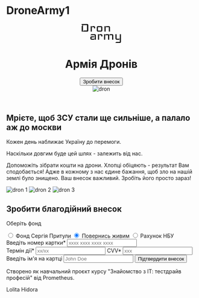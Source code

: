 # DroneArmy1<!DOCTYPE html>
<html lang="en">
<head>
  <meta charset="UTF-8">
  <meta http-equiv="X-UA-Compatible" content="IE=edge">
  <meta name="viewport" content="width=device-width, initial-scale=1.0">
  <title>Практичне завдання</title>
  <link rel="stylesheet" href="./styles.css">
</head>
<body>
    <div class="container">
        <header class="header">
            <div class="header__container">
                <div class="header__content">
                    <a class="header__icon" href="">
                        <svg width="104" height="50" viewBox="0 0 104 50" fill="none" xmlns="http://www.w3.org/2000/svg">
                            <path d="M17.4553 17.1429C17.4553 17.9048 17.1644 18.5714 16.5825 19.1429C16.0007 19.7143 15.3219 20 14.5461 20H0V5.71428L2.90922 2.85714H0V0H14.5461C15.3219 0 16.0007 0.285714 16.5825 0.857142C17.1644 1.42857 17.4553 2.09524 17.4553 2.85714V17.1429ZM14.1305 17.1429V2.85714H3.32482V19.5918L5.81843 17.1429H14.1305Z" fill="black"/>
                            <path d="M35.5226 11.4286H32.6134V8.16326H26.795V20H23.8858V5.71428H26.795V7.7551L28.873 5.71428H32.6134C33.4169 5.71428 34.0957 6 34.6499 6.57143C35.2317 7.11565 35.5226 7.78231 35.5226 8.57143V11.4286Z" fill="black"/>
                            <path d="M54.6257 17.1429C54.6257 17.932 54.3348 18.6122 53.753 19.1837C53.1988 19.7279 52.52 20 51.7165 20H42.9889C42.1854 20 41.4927 19.7279 40.9109 19.1837C40.3567 18.6122 40.0797 17.932 40.0797 17.1429V8.57143C40.0797 7.78231 40.3567 7.11565 40.9109 6.57143C41.4927 6 42.1854 5.71428 42.9889 5.71428H51.7165C52.52 5.71428 53.1988 6 53.753 6.57143C54.3348 7.11565 54.6257 7.78231 54.6257 8.57143V17.1429ZM51.7165 17.551V8.16326H42.9889V17.551H51.7165Z" fill="black"/>
                            <path d="M75 20H72.0908V8.16326H63.3631V20H60.4539V5.71428H63.3631V7.7551L65.4411 5.71428H72.0908C72.8943 5.71428 73.5731 6 74.1272 6.57143C74.7091 7.11565 75 7.78231 75 8.57143V20Z" fill="black"/>
                            <path d="M37.4663 41.375H34.573V39.2804L32.0931 41.375H25.8933C25.0942 41.375 24.4053 41.1012 23.8266 40.5536C23.2755 39.9786 23 39.294 23 38.5V35.625C23 34.831 23.2755 34.1601 23.8266 33.6125C24.4053 33.0375 25.0942 32.75 25.8933 32.75H34.1597L31.6798 35.1732H25.8933V38.9107H34.573V29.4643H23L25.4799 27H34.573C35.3721 27 36.0472 27.2875 36.5983 27.8625C37.177 28.4101 37.4663 29.081 37.4663 29.875V41.375Z" fill="black"/>
                            <path d="M54.8097 32.75H51.9165V29.4643H46.1299V41.375H43.2367V27H46.1299V29.0536L48.1966 27H51.9165C52.7156 27 53.3906 27.2875 53.9417 27.8625C54.5204 28.4101 54.8097 29.081 54.8097 29.875V32.75Z" fill="black"/>
                            <path d="M83.7278 41.375H80.8345V29.4643H72.9814V41.375H70.0881V29.4643H62.235V41.375H59.3417V27H62.235V29.0536L64.3016 27H70.0881C71.769 27 72.7196 27.6982 72.9401 29.0946L75.048 27H80.8345C81.6336 27 82.3087 27.2875 82.8598 27.8625C83.4385 28.4101 83.7278 29.081 83.7278 29.875V41.375Z" fill="black"/>
                            <path d="M104 47.125C104 47.919 103.711 48.5899 103.132 49.1375C102.581 49.7125 101.906 50 101.107 50H89.1204L91.6003 47.5357H101.107V39.3214L99.0401 41.375H92.427C91.6279 41.375 90.939 41.1012 90.3603 40.5536C89.8092 39.9786 89.5337 39.294 89.5337 38.5V27H92.427V38.9107H101.107V27H104V47.125Z" fill="black"/>
                        </svg>
                      </a>
                      <h1>Армія Дронів</h1>
                      <button class="button button__header">Зробити внесок</button>
                </div>
                <img class="header__dron" src="./images/header_dron.png" alt="dron">
            </div>
          </header>
          <main>
            <section class="main">
              <h2>Мрієте, щоб ЗСУ стали ще сильніше, а палало аж до москви</h2>
              <p>Кожен день наближає Україну до перемоги.</p>
              <p>Наскільки довгим буде цей шлях - залежить від нас.</p>
              <p>Допоможіть зібрати кошти на дрони. Хлопці обіцяють - результат Вам сподобається! Адже в кожному з нас єдине бажання, щоб зло на нашій землі було знищено. Ваш внесок важливий. Зробіть його просто зараз!</p>
              <div class="main__images">
                <img src="./images/dron_1.jpg" alt="dron 1">
                <img src="./images/dron_2.jpg" alt="dron 2">
                <img src="./images/dron_3.jpg" alt="dron 3">
              </div>
            </section>
            <section class="pay">
              <h2>Зробити благодійний внесок</h2>
              <div class="pay__form">
                <form action="/">
                    <div class="pay__fonds">
                      <p>Оберіть фонд</p>
                      <label>
                        <input type="radio" name="foundation" value="SerhiiPrytulaFoundation">
                        <span>Фонд Сергія Притули</span>
                      </label>
                      <label>
                        <input type="radio" name="foundation" value="ComeBackAliveFoundation" checked>
                        <span>Повернись живим</span>
                      </label>
                      <label>
                        <input type="radio" name="foundation" value="NBUAccount">
                        <span>Рахунок НБУ</span>
                      </label>
                    </div>
                    <div class="pay__card">
                        <div class="pay__first-card-col">
                            <label>
                                Введіть номер картки*
                                <input type="text" required name="cardNumber" placeholder="xxxx xxxx xxxx xxxx">
                            </label>
                            <div>
                                <label>
                                    Термін дії*
                                    <input type="text" required name="cardExpire" placeholder="xx/xx">
                                </label>
                                <label>
                                    CVV*
                                    <input type="text" required name="cardCVV" placeholder="xxx">
                                </label>
                            </div>
                        </div>
                        <div class="pay__second-card-col">
                            <label>
                                Введіть ім'я на картці
                                <input type="text" required name="cardOwner" placeholder="John Doe">
                            </label>
                            <button class="button button__bottom" type="submit">Підтвердити внесок</button>
                        </div>
                    </div>
                  </form>
              </div>
            </section>
          </main>
          <footer>
            <p>Створено як навчальний проєкт курсу "Знайомство з ІТ: тестдрайв професій" від Prometheus.</p>
            <p>Lolita Hidora</p>
          </footer>
    </div>
</body>
</html>

